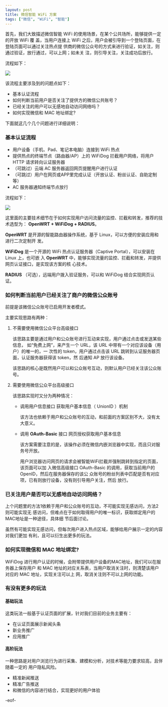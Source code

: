 ```yaml
---
layout: post
title: 微信智能 WiFi 方案
tags: ["微信", "WiFi", "智能"]
---
```


首先，我们大致描述微信智能 WiFi 的使用场景，在某个公共场所，能够提供一定的开放 WiFi 覆
盖，当用户连接上 WiFi 之后，用户会被引导到一个登陆页面，在登陆页面可以通过关注热点提
供商的微信公众号的方式来进行验证，如关注，则通过验证，放行通过，可以上网；如未关
注，则引导关注，关注成功后放行。

流程如下：

![](http://pf9.org/content/images/2015/06/QQ--20150613080838.png)

该流程主要涉及到的问题点如下：

* 基本认证流程
* 如何判断当前用户是否关注了提供方的微信公共账号？
* 已经关注的用户可以无感地自动访问网络吗？
* 如何实现微信和 MAC 地址绑定?

下面就这几个几个问题进行详细说明：

### 基本认证流程

* 用户设备（手机、Pad、笔记本电脑）连接到 WiFi 热点
* 提供热点的终端节点（路由器/AP）上的 WiFiDog 拦截用户网络，将用户 HTTP 请求转向认证服务器
* （可跳过）云端 AC 服务器返回网页提醒用户进行认证
* （可跳过）用户在网页或APP里完成认证（开放认证、粉丝认证、自助定制等）
* AC 服务器通知终端节点放行

流程如下：

![](http://pf9.org/content/images/2015/06/QQ--20150613081158.png)

这里面的主要技术细节在于如何实现用户访问流量的监控、拦截和转发，推荐的技术选型为：
 **OpenWRT + WiFiDog + RADIUS**。

**OpenWRT** 是开源的智能路由器操作系统，基于 Linux，可以方便的安装应用和进行二次定制开
发。

**WiFiDog** 是一个开源的 WiFi 热点认证服务器（Captive Portal），可以安装在 Linux 上，也可嵌
入 **OpenWRT** 中，能够实现流量的监控、拦截和转发，并提供网页认证接口，是实现该方案的核
心技术。

**RADIUS** （可选），远端用户拨入验证服务，可以和 WiFiDog 结合实现网页认证。

### 如何判断当前用户已经关注了商户的微信公众账号

前提是该微信公众账号已启用开发者模式。

主要实现思路有两种：

1. 不需要使用微信公众平台高级接口

    该思路主要是通过用户和公众账号进行互动来实现，用户通过点击或发送某些信息，
如“免费上网”，来产生一个 URL，该 URL 中带有一个对应该设备（用户）的唯一的，一
次性的 token，用户通过点击该 URL 跳转到认证服务器页面，认证服务器获得该 token，然
后通知 AP 放行该设备。

    该思路的核心是既然用户可以和公众账号互动，则默认用户已经关注该公众账号。

2. 需要使用微信公众平台高级接口

    该思路实现时又分为两种情况：

    * 调用用户信息接口 获取用户基本信息（ UnionID ）机制
    
        该方法也依赖于用户和公众账号的互动，和前面的方案区别不大，没有太大意义。
        
    * 调用 **OAuth-Basic** 接口 网页授权获取用户基本信息
    
        该方案需要注意的是，该操作必须在微信内嵌浏览器中实现，而且只对服务号开放。
        
        用户浏览器访问网页的请求会被智能WiFi拦截并强制跳转到指定的页面，该页面可以加
入微信高级接口 OAuth-Basic 的调用，获取当前用户的 OpenID，然后在服务器保存的该公
众账号的粉丝列表中匹配是否有对应项，已有则放行设备，没有则引导用户关注，然后
放行。

### 已关注用户是否可以无感地自动访问网络？

上个问题里的方法1依赖于用户和公众账号的互动，不可能实现无感访问，方法2则可能实现无
感访问，但难点在于如何取得用户的唯一标识，获取绑定用户的MAC地址是一种途径，具体细
节后面讨论。

虽然有可能实现无感访问，但每次用户进入热点区域，能够给用户展示一定的内容对我们更加
有利，且可以衍生出更多的玩法。

### 如何实现微信和 MAC 地址绑定?

WiFiDog 进行用户认证的时候，会附带提供用户设备的MAC地址，我们可以在服务器上保存用户
和 MAC 地址的对应关系表，当用户取消关注时，则清楚该用户对应的 MAC 地址，实现关注可以上
网，取消关注则不可以上网的功能。

### 有没有更多的玩法

#### 基础玩法

这类玩法一般基于认证页面的扩展，针对我们目前的业务主要有：

* 在认证页面展示新闻头条
* 新业务推广
* 应用推广

#### 高阶玩法

一种思路是对用户浏览行为进行采集、建模和分析，对技术等能力要求较高，且伴随着一定的
用户隐私风险。

* 精准新闻推送
* 精准广告推送
* 和微信的内容进行结合，实现更好的用户体验

-eof-


